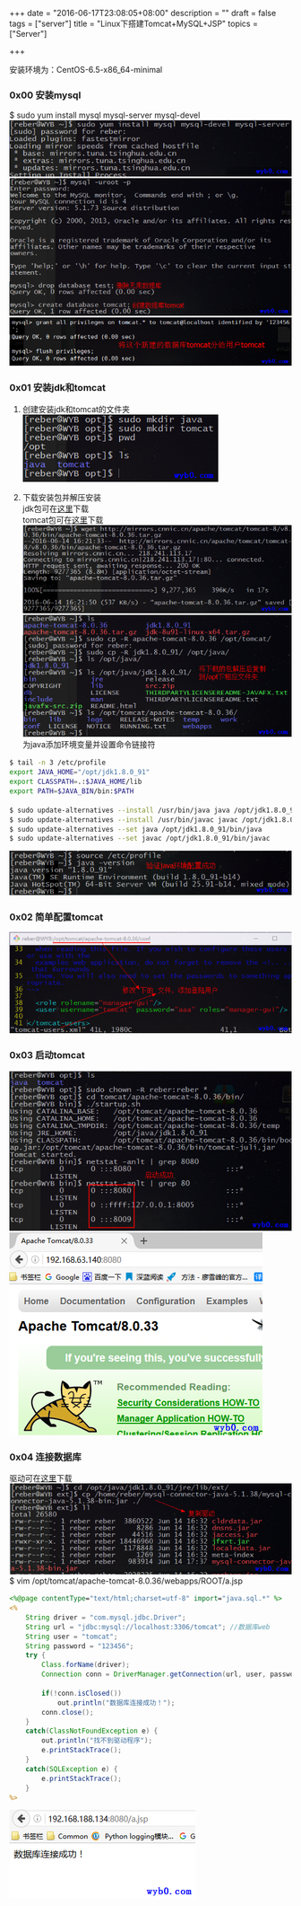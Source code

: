 +++
date = "2016-06-17T23:08:05+08:00"
description = ""
draft = false
tags = ["server"]
title = "Linux下搭建Tomcat+MySQL+JSP"
topics = ["Server"]

+++

安装环境为：CentOS-6.5-x86_64-minimal

### 0x00 安装mysql  
$ sudo yum install mysql mysql-server mysql-devel  
![安装mysql.png](/img/post/install_mysql.png)
![创建数据库tomcat.png](/img/post/creat_db_tomcat.png)
![将数据库tomcat分配给用户tomcat.png](/img/post/grant_db_tomcat.png)

### 0x01 安装jdk和tomcat
1. 创建安装jdk和tomcat的文件夹
![创建安装jdk和tomcat的文件夹.png](/img/post/mkdir_java_tomcat.png)

2. 下载安装包并解压安装  
jdk包可在[这里](http://www.oracle.com/technetwork/java/javase/downloads/jdk8-downloads-2133151.html)下载  
tomcat包可在[这里](http://mirrors.cnnic.cn/apache/tomcat/tomcat-8/v8.0.36/bin/apache-tomcat-8.0.36.tar.gz)下载
![下载tomcat安装包.png](/img/post/download_tomcat.png)
![复制解压后的安装包到/opt下对应目录.png](/img/post/cp_jdk_tomcat_to_opt.png)
为java添加环境变量并设置命令链接符
```bash
$ tail -n 3 /etc/profile
export JAVA_HOME="/opt/jdk1.8.0_91"
export CLASSPATH=.:$JAVA_HOME/lib
export PATH=$JAVA_BIN/bin:$PATH

$ sudo update-alternatives --install /usr/bin/java java /opt/jdk1.8.0_91/bin/java 1
$ sudo update-alternatives --install /usr/bin/javac javac /opt/jdk1.8.0_91/bin/javac 1
$ sudo update-alternatives --set java /opt/jdk1.8.0_91/bin/java
$ sudo update-alternatives --set javac /opt/jdk1.8.0_91/bin/javac
```
![验证jdk是否设置成功.png](/img/post/java_version.png)

### 0x02 简单配置tomcat
![简单配置tomcat1.png](/img/post/config_tomcat.png)

### 0x03 启动tomcat
![启动tomcat.png](/img/post/start_tomcat.png)
![访问tomcat主页.png](/img/post/see_tomcat_index.png)

### 0x04 连接数据库
驱动可在[这里](http://dev.mysql.com/downloads/connector/j/)下载
![复制数据库驱动.png](/img/post/tomcat_copy_mysql_driver.png)
$ vim /opt/tomcat/apache-tomcat-8.0.36/webapps/ROOT/a.jsp
```jsp
<%@page contentType="text/html;charset=utf-8" import="java.sql.*" %>
<%
	String driver = "com.mysql.jdbc.Driver"; 
	String url = "jdbc:mysql://localhost:3306/tomcat"; //数据库web
	String user = "tomcat"; 
	String password = "123456"; 
	try { 
		Class.forName(driver); 
		Connection conn = DriverManager.getConnection(url, user, password);

		if(!conn.isClosed()) 
		    out.println("数据库连接成功！"); 
		conn.close(); 
	} 
	catch(ClassNotFoundException e) { 
	    out.println("找不到驱动程序"); 
	    e.printStackTrace(); 
	} 
	catch(SQLException e) { 
	    e.printStackTrace(); 
	} 
%>
```
![连接数据库.png](/img/post/tomcat_conn_mysql.png)